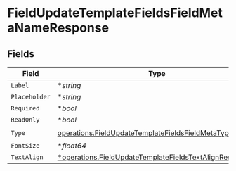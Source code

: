 # FieldUpdateTemplateFieldsFieldMetaNameResponse


## Fields

| Field                                                                                                                             | Type                                                                                                                              | Required                                                                                                                          | Description                                                                                                                       |
| --------------------------------------------------------------------------------------------------------------------------------- | --------------------------------------------------------------------------------------------------------------------------------- | --------------------------------------------------------------------------------------------------------------------------------- | --------------------------------------------------------------------------------------------------------------------------------- |
| `Label`                                                                                                                           | **string*                                                                                                                         | :heavy_minus_sign:                                                                                                                | N/A                                                                                                                               |
| `Placeholder`                                                                                                                     | **string*                                                                                                                         | :heavy_minus_sign:                                                                                                                | N/A                                                                                                                               |
| `Required`                                                                                                                        | **bool*                                                                                                                           | :heavy_minus_sign:                                                                                                                | N/A                                                                                                                               |
| `ReadOnly`                                                                                                                        | **bool*                                                                                                                           | :heavy_minus_sign:                                                                                                                | N/A                                                                                                                               |
| `Type`                                                                                                                            | [operations.FieldUpdateTemplateFieldsFieldMetaTypeName](../../models/operations/fieldupdatetemplatefieldsfieldmetatypename.md)    | :heavy_check_mark:                                                                                                                | N/A                                                                                                                               |
| `FontSize`                                                                                                                        | **float64*                                                                                                                        | :heavy_minus_sign:                                                                                                                | N/A                                                                                                                               |
| `TextAlign`                                                                                                                       | [*operations.FieldUpdateTemplateFieldsTextAlignResponse2](../../models/operations/fieldupdatetemplatefieldstextalignresponse2.md) | :heavy_minus_sign:                                                                                                                | N/A                                                                                                                               |